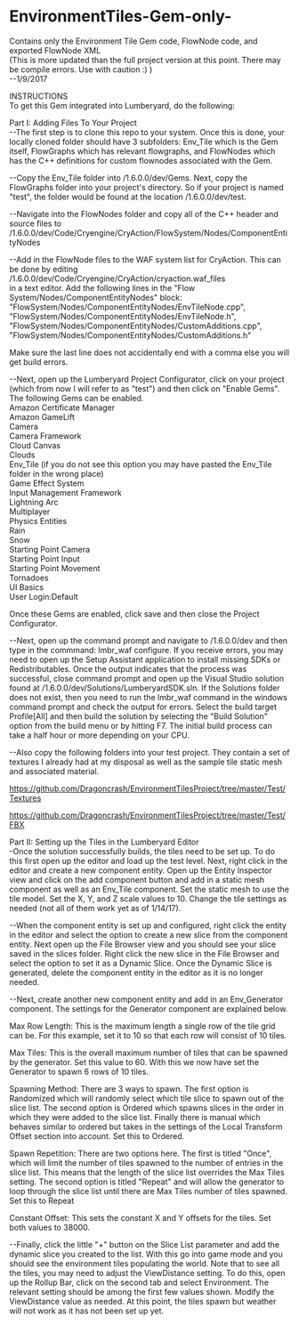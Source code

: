 # EnvironmentTiles-Gem-only-
Contains only the Environment Tile Gem code, FlowNode code, and exported FlowNode XML   
(This is more updated than the full project version at this point. There may be compile errors. Use with caution :) )   
--1/9/2017

INSTRUCTIONS		
To get this Gem integrated into Lumberyard, do the following:		
		
Part I: Adding Files To Your Project		
--The first step is to clone this repo to your system. Once this is done, your locally cloned folder should have 3 subfolders:
Env_Tile which is the Gem itself, FlowGraphs which has relevant flowgraphs, and FlowNodes which has the C++ definitions for
custom flownodes associated with the Gem.		
		
--Copy the Env_Tile folder into <Lumberyard Root>/1.6.0.0/dev/Gems. Next, copy the FlowGraphs folder into your project's 
directory. So if your project is named "test", the folder would be found at the location <Lumberyard>/1.6.0.0/dev/test.		

--Navigate into the FlowNodes folder and copy all of the C++ header and source files to 
<Lumberyard>/1.6.0.0/dev/Code/Cryengine/CryAction/FlowSystem/Nodes/ComponentEntityNodes	
		
--Add in the FlowNode files to the WAF system list for CryAction. This can be done by editing		
<Lumberyard>/1.6.0.0/dev/Code/Cryengine/CryAction/cryaction.waf_files		
in a text editor. Add the following lines in the "Flow System/Nodes/ComponentEntityNodes" block:		
"FlowSystem/Nodes/ComponentEntityNodes/EnvTileNode.cpp",		
"FlowSystem/Nodes/ComponentEntityNodes/EnvTileNode.h",		
"FlowSystem/Nodes/ComponentEntityNodes/CustomAdditions.cpp",		
"FlowSystem/Nodes/ComponentEntityNodes/CustomAdditions.h"		
		
Make sure the last line does not accidentally end with a comma else you will get build errors.		
		
--Next, open up the Lumberyard Project Configurator, click on your project (which from now I will refer to as "test") 
and then click on "Enable Gems". The following Gems can be enabled.		
Amazon Certificate Manager		
Amazon GameLift		
Camera		
Camera Framework		
Cloud Canvas		
Clouds		
Env_Tile (if you do not see this option you may have pasted the Env_Tile folder in the wrong place)		
Game Effect System		
Input Management Framework		
Lightning Arc		
Multiplayer		
Physics Entities		
Rain		
Snow		
Starting Point Camera	
Starting Point Input		
Starting Point Movement		
Tornadoes		
UI Basics		
User Login:Default		
		
Once these Gems are enabled, click save and then close the Project Configurator.		
		
--Next, open up the command prompt and navigate to <Lumberyard>/1.6.0.0/dev and then type in the commmand: lmbr_waf configure.
If you receive errors, you may need to open up the Setup Assistant application to install missing SDKs or Redistributables.
Once the output indicates that the process was successful, close command prompt and open up the Visual Studio solution found
at <Lumberyard>/1.6.0.0/dev/Solutions/LumberyardSDK.sln. If the Solutions folder does not exist, then you need to run the 
lmbr_waf command in the windows command prompt and check the output for errors. Select the build target Profile[All] and then build
the solution by selecting the "Build Solution" option from the build menu or by hitting F7. The initial build process can take
a half hour or more depending on your CPU.		
		
--Also copy the following folders into your test project. They contain a set of textures I already had at my disposal as well as
the sample tile static mesh and associated material.		
		
https://github.com/Dragoncrash/EnvironmentTilesProject/tree/master/Test/Textures		
		
https://github.com/Dragoncrash/EnvironmentTilesProject/tree/master/Test/FBX

		
Part II: Setting up the Tiles in the Lumberyard Editor		
-Once the solution successfully builds, the tiles need to be set up. To do this first open up the editor and load up 
the test level. Next, right click in the editor and create a new component entity. Open up the Entity Inspector view 
and click on the add component button and add in a static mesh component as well as an Env_Tile component. Set the 
static mesh to use the tile model. Set the X, Y, and Z scale values to 10. Change the tile settings as needed (not 
all of them work yet as of 1/14/17).		
		
--When the component entity is set up and configured, right click the entity in the editor and select the option to create
a new slice from the component entity. Next open up the File Browser view and you should see your slice saved in the slices 
folder. Right click the new slice in the File Browser and select the option to set it as a Dynamic Slice. Once the Dynamic
Slice is generated, delete the component entity in the editor as it is no longer needed.		
		
--Next, create another new component entity and add in an Env_Generator component. The settings for the Generator component
are explained below.		
		
Max Row Length: This is the maximum length a single row of the tile grid can be. For this example, set it to 10 so that each
row will consist of 10 tiles.		
		
Max Tiles: This is the overall maximum number of tiles that can be spawned by the generator. Set this value to 60. With this
we now have set the Generator to spawn 6 rows of 10 tiles.		
		
Spawning Method: There are 3 ways to spawn. The first option is Randomized which will randomly select which tile slice to 
spawn out of the slice list. The second option is Ordered which spawns slices in the order in which they were added to the
slice list. Finally there is manual which behaves similar to ordered but takes in the settings of the Local Transform Offset
section into account. Set this to Ordered.		
		
Spawn Repetition: There are two options here. The first is titled "Once", which will limit the number of tiles spawned to the 
number of entries in the slice list. This means that the length of the slice list overrides the Max Tiles setting. The second
option is titled "Repeat" and will allow the generator to loop through the slice list until there are Max Tiles number of tiles
spawned. Set this to Repeat		
		
Constant Offset: This sets the constant X and Y offsets for the tiles. Set both values to 38000.		
		
--Finally, click the little "+" button on the Slice List parameter and add the dynamic slice you created to the list. With this
go into game mode and you should see the environment tiles populating the world. Note that to see all the tiles, you may need to 
adjust the ViewDistance setting. To do this, open up the Rollup Bar, click on the second tab and select Environment. The relevant
setting should be among the first few values shown. Modify the ViewDistance value as needed. At this point, the tiles spawn but 
weather will not work as it has not been set up yet.

